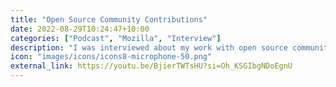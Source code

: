 ```yaml
---
title: "Open Source Community Contributions"
date: 2022-08-29T10:24:47+10:00
categories: ["Podcast", "Mozilla", "Interview"]
description: "I was interviewed about my work with open source communities."
icon: "images/icons/icons8-microphone-50.png"
external_link: https://youtu.be/BjierTWTsHU?si=Oh_KSGIbgNDoEgnU
---
```


